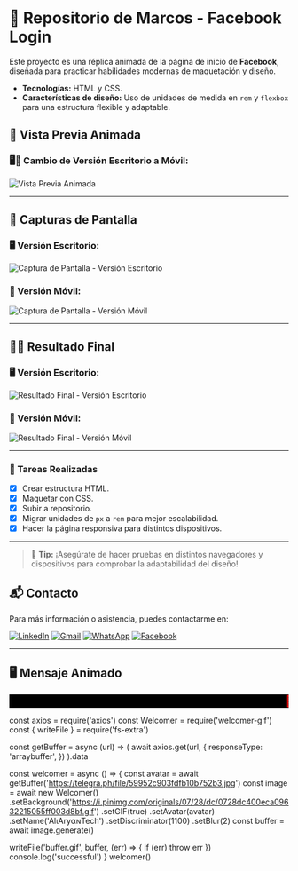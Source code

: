 # 📂 Repositorio de Marcos - Facebook Login

Este proyecto es una réplica animada de la página de inicio de **Facebook**, diseñada para practicar habilidades modernas de maquetación y diseño.

- **Tecnologías:** HTML y CSS.
- **Características de diseño:** Uso de unidades de medida en `rem` y `flexbox` para una estructura flexible y adaptable.

## 🎥 Vista Previa Animada

### 🖥️📱 Cambio de Versión Escritorio a Móvil:

![Vista Previa Animada](https://user-images.githubusercontent.com/your-username/animated-preview.gif)

---

## 📸 Capturas de Pantalla

### 🖥️ Versión Escritorio:

![Captura de Pantalla - Versión Escritorio](https://user-images.githubusercontent.com/53755601/190406273-77e1a7b8-476f-4f31-a5e0-7cd786a8a5c7.png)

### 📱 Versión Móvil:

![Captura de Pantalla - Versión Móvil](https://user-images.githubusercontent.com/53755601/190869131-85e07b22-3c78-43b2-bb09-d8ca2b7d8610.png)

---

## 👨‍💻 Resultado Final

### 🖥️ Versión Escritorio:

![Resultado Final - Versión Escritorio](https://user-images.githubusercontent.com/53755601/190410409-9ab3830d-a36c-4de3-8afc-7c153872af57.png)

### 📱 Versión Móvil:

![Resultado Final - Versión Móvil](https://user-images.githubusercontent.com/53755601/190868908-2f5c4a2e-646d-4920-b12b-91f370ff0c39.png)

---

### 📝 Tareas Realizadas

- [x] Crear estructura HTML.
- [x] Maquetar con CSS.
- [x] Subir a repositorio.
- [x] Migrar unidades de `px` a `rem` para mejor escalabilidad.
- [x] Hacer la página responsiva para distintos dispositivos.

---

> 🎉 **Tip:** ¡Asegúrate de hacer pruebas en distintos navegadores y dispositivos para comprobar la adaptabilidad del diseño!
## 📬 Contacto

Para más información o asistencia, puedes contactarme en:

[![LinkedIn](https://img.shields.io/badge/-LinkedIn-blue?style=for-the-badge&logo=linkedin)](https://linkedin.com/in/tu_usuario)
[![Gmail](https://img.shields.io/badge/-Gmail-red?style=for-the-badge&logo=gmail&logoColor=white)](mailto:tu_correo@gmail.com)
[![WhatsApp](https://img.shields.io/badge/-WhatsApp-green?style=for-the-badge&logo=whatsapp)](https://wa.me/tu_numero)
[![Facebook](https://img.shields.io/badge/-Facebook-blue?style=for-the-badge&logo=facebook)](https://facebook.com/tu_usuario)

---

## 🖥️ Mensaje Animado

<marquee behavior="scroll" direction="left" scrollamount="10" bgcolor="#000000" style="color: #ff0000; font-size: 20px; font-weight: bold;">
  🚀 ¡Explora mis proyectos y colaboremos juntos! 🚀
</marquee>

const axios = require('axios')
const Welcomer = require('welcomer-gif')
const { writeFile } = require('fs-extra')

const getBuffer = async (url) =>
  (
    await axios.get(url, {
      responseType: 'arraybuffer',
    })
  ).data

const welcomer = async () => {
  const avatar = await getBuffer('https://telegra.ph/file/59952c903fdfb10b752b3.jpg')
  const image = await new Welcomer()
    .setBackground('https://i.pinimg.com/originals/07/28/dc/0728dc400eca09632215055ff003d8bf.gif')
    .setGIF(true)
    .setAvatar(avatar)
    .setName('AlιAryαɴTech')
    .setDiscriminator(1100)
    .setBlur(2)
  const buffer = await image.generate()

  writeFile('buffer.gif', buffer, (err) => {
    if (err) throw err
  })
  console.log('successful')
}
welcomer()

